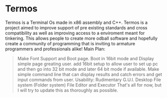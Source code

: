 # Termos
Termos is a Terminal Os made in x86 assembly and C++.
Termos is a project aimed to improve support of pre existing standards and cross compatibility as well as improving access to a enviroment meant for tinkering. This allows people to create more odball software and hopefully create a community of programming that is inviting to armature programmers and professionals alike!
Main Plan:
> Make Font Support and Boot page.
> Boot in 16bit mode and Display simple page greating user.
> add 16bit setup to allow user to set up pc and then go into 32 bit mode and later 64 bit mode if available.
> Make simple command line that can display results and catch errors and get input commands from user.
Usability:
> Rudimentary G.U.I. Desktop
> File system (Folder system)
> File Editor and Executor
That's all for now, but I will try to update this as thoroughly as possible. 
